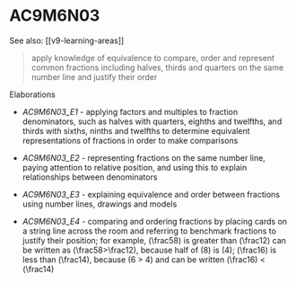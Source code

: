 
# AC9M6N03 

See also: [[v9-learning-areas]]

> apply knowledge of equivalence to compare, order and represent common fractions including halves, thirds and quarters on the same number line and justify their order

Elaborations


- _AC9M6N03_E1_ - applying factors and multiples to fraction denominators, such as halves with quarters, eighths and twelfths, and thirds with sixths, ninths and twelfths to determine equivalent representations of fractions in order to make comparisons

- _AC9M6N03_E2_ - representing fractions on the same number line, paying attention to relative position, and using this to explain relationships between denominators

- _AC9M6N03_E3_ - explaining equivalence and order between fractions using number lines, drawings and models

- _AC9M6N03_E4_ - comparing and ordering fractions by placing cards on a string line across the room and referring to benchmark fractions to justify their position; for example, \(\frac58\) is greater than \(\frac12\) can be written as \(\frac58>\frac12\), because half of \(8\) is \(4\); \(\frac16\) is less than \(\frac14\), because \(6 > 4\) and can be written \(\frac16\) < \(\frac14\)
